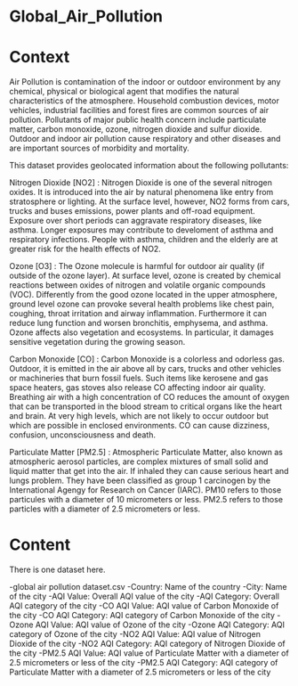 # Global_Air_Pollution
 # Context
Air Pollution is contamination of the indoor or outdoor environment by any chemical, physical or biological agent that modifies the natural characteristics of the atmosphere. Household combustion devices, motor vehicles, industrial facilities and forest fires are common sources of air pollution. Pollutants of major public health concern include particulate matter, carbon monoxide, ozone, nitrogen dioxide and sulfur dioxide. Outdoor and indoor air pollution cause respiratory and other diseases and are important sources of morbidity and mortality.

This dataset provides geolocated information about the following pollutants:

Nitrogen Dioxide [NO2] : Nitrogen Dioxide is one of the several nitrogen oxides. It is introduced into the air by natural phenomena like entry from stratosphere or lighting. At the surface level, however, NO2 forms from cars, trucks and buses emissions, power plants and off-road equipment. Exposure over short periods can aggravate respiratory diseases, like asthma. Longer exposures may contribute to develoment of asthma and respiratory infections. People with asthma, children and the elderly are at greater risk for the health effects of NO2.

Ozone [O3] : The Ozone molecule is harmful for outdoor air quality (if outside of the ozone layer). At surface level, ozone is created by chemical reactions between oxides of nitrogen and volatile organic compounds (VOC). Differently from the good ozone located in the upper atmosphere, ground level ozone can provoke several health problems like chest pain, coughing, throat irritation and airway inflammation. Furthermore it can reduce lung function and worsen bronchitis, emphysema, and asthma. Ozone affects also vegetation and ecosystems. In particular, it damages sensitive vegetation during the growing season.

Carbon Monoxide [CO] : Carbon Monoxide is a colorless and odorless gas. Outdoor, it is emitted in the air above all by cars, trucks and other vehicles or machineries that burn fossil fuels. Such items like kerosene and gas space heaters, gas stoves also release CO affecting indoor air quality.
Breathing air with a high concentration of CO reduces the amount of oxygen that can be transported in the blood stream to critical organs like the heart and brain. At very high levels, which are not likely to occur outdoor but which are possible in enclosed environments. CO can cause dizziness, confusion, unconsciousness and death.

Particulate Matter [PM2.5] : Atmospheric Particulate Matter, also known as atmospheric aerosol particles, are complex mixtures of small solid and liquid matter that get into the air. If inhaled they can cause serious heart and lungs problem. They have been classified as group 1 carcinogen by the International Agengy for Research on Cancer (IARC). PM10 refers to those particules with a diameter of 10 micrometers or less. PM2.5 refers to those particles with a diameter of 2.5 micrometers or less.

# Content
There is one dataset here.

-global air pollution dataset.csv
-Country: Name of the country
-City: Name of the city
-AQI Value: Overall AQI value of the city
-AQI Category: Overall AQI category of the city
-CO AQI Value: AQI value of Carbon Monoxide of the city
-CO AQI Category: AQI category of Carbon Monoxide of the city
-Ozone AQI Value: AQI value of Ozone of the city
-Ozone AQI Category: AQI category of Ozone of the city
-NO2 AQI Value: AQI value of Nitrogen Dioxide of the city
-NO2 AQI Category: AQI category of Nitrogen Dioxide of the city
-PM2.5 AQI Value: AQI value of Particulate Matter with a diameter of 2.5 micrometers or less of the city
-PM2.5 AQI Category: AQI category of Particulate Matter with a diameter of 2.5 micrometers or less of the city
